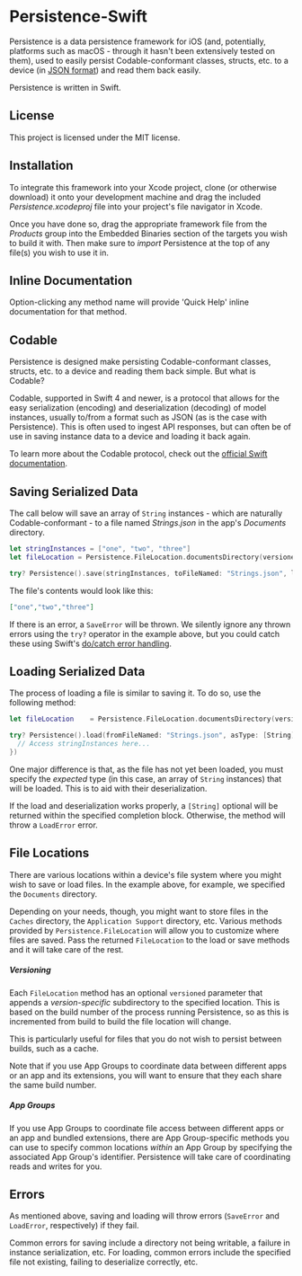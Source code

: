 # Persistence-Swift

Persistence is a data persistence framework for iOS (and, potentially, platforms such as macOS - through it hasn't been extensively tested on them), used to easily persist Codable-conformant classes, structs, etc. to a device (in [JSON format](https://en.wikipedia.org/wiki/JSON)) and read them back easily.

Persistence is written in Swift.

## License

This project is licensed under the MIT license.

## Installation

To integrate this framework into your Xcode project, clone (or otherwise download) it onto your development machine and drag the included _Persistence.xcodeproj_ file into your project's file navigator in Xcode.

Once you have done so, drag the appropriate framework file from the _Products_ group into the Embedded Binaries section of the targets you wish to build it with. Then make sure to _import_ Persistence at the top of any file(s) you wish to use it in.

## Inline Documentation

Option-clicking any method name will provide 'Quick Help' inline documentation for that method.

## Codable

Persistence is designed make persisting Codable-conformant classes, structs, etc. to a device and reading them back simple. But what is Codable?

Codable, supported in Swift 4 and newer, is a protocol that allows for the easy serialization (encoding) and deserialization (decoding) of model instances, usually to/from a format such as JSON (as is the case with Persistence). This is often used to ingest API responses, but can often be of use in saving instance data to a device and loading it back again.

To learn more about the Codable protocol, check out the [official Swift documentation](https://developer.apple.com/documentation/swift/codable).

## Saving Serialized Data

The call below will save an array of `String` instances - which are naturally Codable-conformant - to a file named _Strings.json_ in the app's _Documents_ directory.

```swift
let stringInstances = ["one", "two", "three"]
let fileLocation = Persistence.FileLocation.documentsDirectory(versioned: false)

try? Persistence().save(stringInstances, toFileNamed: "Strings.json", location: fileLocation)
```

The file's contents would look like this:

```json
["one","two","three"]
```

If there is an error, a `SaveError` will be thrown. We silently ignore any thrown errors using the `try?` operator in the example above, but you could catch these using Swift's [do/catch error handling](https://docs.swift.org/swift-book/LanguageGuide/ErrorHandling.html).

## Loading Serialized Data

The process of loading a file is similar to saving it. To do so, use the following method:

```swift
let fileLocation	= Persistence.FileLocation.documentsDirectory(versioned: false)

try? Persistence().load(fromFileNamed: "Strings.json", asType: [String], location: fileLocation, completion: { (stringInstances) in
  // Access stringInstances here...
})
```

One major difference is that, as the file has not yet been loaded, you must specify the _expected_ type (in this case, an array of `String` instances) that will be loaded. This is to aid with their deserialization.

If the load and deserialization works properly, a `[String]` optional will be returned within the specified completion block. Otherwise, the method will throw a `LoadError` error.

## File Locations

There are various locations within a device's file system where you might wish to save or load files. In the example above, for example, we specified the `Documents` directory.

Depending on your needs, though, you might want to store files in the `Caches` directory, the `Application Support` directory, etc. Various methods provided by `Persistence.FileLocation` will allow you to customize where files are saved. Pass the returned `FileLocation` to the load or save methods and it will take care of the rest.

##### Versioning

Each `FileLocation` method has an optional `versioned` parameter that appends a _version-specific_ subdirectory to the specified location. This is based on the build number of the process running Persistence, so as this is incremented from build to build the file location will change.

This is particularly useful for files that you do not wish to persist between builds, such as a cache.

Note that if you use App Groups to coordinate data between different apps or an app and its extensions, you will want to ensure that they each share the same build number.

##### App Groups

If you use App Groups to coordinate file access between different apps or an app and bundled extensions, there are App Group-specific methods you can use to specify common locations _within_ an App Group by specifying the associated App Group's identifier. Persistence will take care of coordinating reads and writes for you.

## Errors

As mentioned above, saving and loading will throw errors (`SaveError` and `LoadError`, respectively) if they fail.

Common errors for saving include a directory not being writable, a failure in instance serialization, etc. For loading, common errors include the specified file not existing, failing to deserialize correctly, etc.
